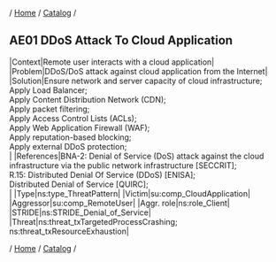 / [Home](/acctp/) / [Catalog](/acctp/catalog/) /

## AE01 DDoS Attack To Cloud Application

|Context|Remote user interacts with a cloud application|
|Problem|DDoS/DoS attack against cloud application from the Internet|
|Solution|Ensure network and server capacity of cloud infrastructure;<br /> Apply Load Balancer;<br /> Apply Content Distribution Network (CDN);<br /> Apply packet filtering;<br /> Apply Access Control Lists (ACLs);<br /> Apply Web Application Firewall (WAF);<br /> Apply reputation-based blocking;<br /> Apply external DDoS protection;<br />|
|References|BNA-2: Denial of Service (DoS) attack against the cloud infrastructure via the public network infrastructure [SECCRIT];<br /> R.15: Distributed Denial Of Service (DDoS) [ENISA];<br /> Distributed Denial of Service [QUIRC];<br />|
|Type|ns:type_ThreatPattern|
|Victim|su:comp_CloudApplication|
|Aggressor|su:comp_RemoteUser|
|Aggr. role|ns:role_Client|
|STRIDE|ns:STRIDE_Denial_of_Service|
|Threat|ns:threat_txTargetedProcessCrashing;<br /> ns:threat_txResourceExhaustion|

/ [Home](/acctp/) / [Catalog](/acctp/catalog/) /
